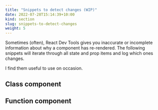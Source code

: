 ```yaml
---
title: "Snippets to detect changes (WIP)"
date: 2022-07-28T15:14:39+10:00
kind: section
slug: snippets-to-detect-changes
weight: 5
---
```


Sometimes (often), React Dev Tools gives you inaccurate or incomplete information about why a component has re-rendered. The following snippets will iterate through all state and prop items and log which ones changes.

I find them useful to use on occasion.

## Class component

## Function component


